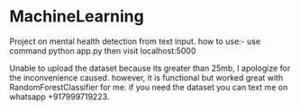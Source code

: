 # MachineLearning
Project on mental health detection from text input.
how to use:-
use command 
python app.py
then visit localhost:5000

Unable to upload the dataset because its greater than 25mb, I apologize for the inconvenience caused.
however, it is functional but worked great with RandomForestClassifier for me.
if you need the dataset you can text me on whatsapp +917999719223.
